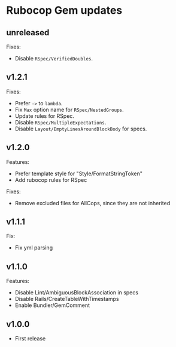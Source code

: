 Rubocop Gem updates
===================

## unreleased

Fixes:
- Disable `RSpec/VerifiedDoubles`.

## v1.2.1

Fixes:
- Prefer `->` to `lambda`.
- Fix `Max` option name for `RSpec/NestedGroups`.
- Update rules for RSpec.
- Disable `RSpec/MultipleExpectations`.
- Disable `Layout/EmptyLinesAroundBlockBody` for specs.

## v1.2.0

Features:
- Prefer template style for "Style/FormatStringToken"
- Add rubocop rules for RSpec

Fixes:
- Remove excluded files for AllCops, since they are not inherited

## v1.1.1

Fix:
- Fix yml parsing

## v1.1.0

Features:
- Disable Lint/AmbiguousBlockAssociation in specs
- Disable Rails/CreateTableWithTimestamps
- Enable Bundler/GemComment

## v1.0.0

- First release
